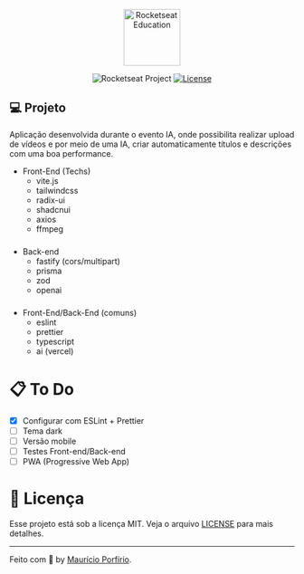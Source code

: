 
<p align="center">
  <img alt="Rocketseat Education" src="https://avatars.githubusercontent.com/u/69590972?s=200&v=4" width="100px" />
</p>

<p align="center">
  <img src="https://img.shields.io/static/v1?label=Rocketseat&message=Education&color=8257e5&labelColor=202024" alt="Rocketseat Project" />
  <a href="LICENSE"><img  src="https://img.shields.io/static/v1?label=License&message=MIT&color=8257e5&labelColor=202024" alt="License"></a>
</p>

## 💻 Projeto

Aplicação desenvolvida durante o evento <NLW/> IA, onde possibilita realizar upload de vídeos e por meio de uma IA, criar automaticamente títulos e descrições com uma boa performance.

- Front-End (Techs)
    - vite.js
    - tailwindcss
    - radix-ui
    - shadcnui
    - axios
    - ffmpeg
###
   
- Back-end 
    - fastify (cors/multipart)
    - prisma
    - zod
    - openai

###

- Front-End/Back-End (comuns)
    - eslint
    - prettier
    - typescript
    - ai (vercel)

# :clipboard: To Do

- [x] Configurar com ESLint + Prettier
- [ ] Tema dark
- [ ] Versão mobile
- [ ] Testes Front-end/Back-end
- [ ] PWA (Progressive Web App) 

# :page_with_curl: Licença

Esse projeto está sob a licença MIT. Veja o arquivo [LICENSE](LICENSE) para mais detalhes.

---

Feito com :blue_heart: by [Maurício Porfírio](https://github.com/mauricio-msp).
